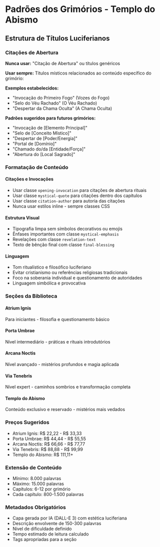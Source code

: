 # Padrões dos Grimórios - Templo do Abismo

## Estrutura de Títulos Luciferianos

### Citações de Abertura
**Nunca usar:** "Citação de Abertura" ou títulos genéricos

**Usar sempre:** Títulos místicos relacionados ao conteúdo específico do grimório:

**Exemplos estabelecidos:**
- "Invocação do Primeiro Fogo" (Vozes do Fogo)
- "Selo do Véu Rachado" (O Véu Rachado) 
- "Despertar da Chama Oculta" (A Chama Oculta)

**Padrões sugeridos para futuros grimórios:**
- "Invocação de [Elemento Principal]"
- "Selo de [Conceito Místico]" 
- "Despertar de [Poder/Energia]"
- "Portal de [Domínio]"
- "Chamado do/da [Entidade/Força]"
- "Abertura do [Local Sagrado]"

### Formatação de Conteúdo

#### Citações e Invocações
- Usar classe `opening-invocation` para citações de abertura rituais
- Usar classe `mystical-quote` para citações dentro dos capítulos
- Usar classe `citation-author` para autoria das citações
- Nunca usar estilos inline - sempre classes CSS

#### Estrutura Visual
- Tipografia limpa sem símbolos decorativos ou emojis
- Ênfases importantes com classe `mystical-emphasis`
- Revelações com classe `revelation-text`
- Texto de bênção final com classe `final-blessing`

#### Linguagem
- Tom ritualístico e filosófico luciferiano
- Evitar cristianismo ou referências religiosas tradicionais
- Foco na soberania individual e questionamento de autoridades
- Linguagem simbólica e provocativa

### Seções da Biblioteca

#### Atrium Ignis
Para iniciantes - filosofia e questionamento básico

#### Porta Umbrae  
Nível intermediário - práticas e rituais introdutórios

#### Arcana Noctis
Nível avançado - mistérios profundos e magia aplicada

#### Via Tenebris
Nível expert - caminhos sombrios e transformação completa

#### Templo do Abismo
Conteúdo exclusivo e reservado - mistérios mais vedados

### Preços Sugeridos
- Atrium Ignis: R$ 22,22 - R$ 33,33
- Porta Umbrae: R$ 44,44 - R$ 55,55  
- Arcana Noctis: R$ 66,66 - R$ 77,77
- Via Tenebris: R$ 88,88 - R$ 99,99
- Templo do Abismo: R$ 111,11+

### Extensão de Conteúdo
- Mínimo: 8.000 palavras
- Máximo: 15.000 palavras
- Capítulos: 6-12 por grimório
- Cada capítulo: 800-1.500 palavras

### Metadados Obrigatórios
- Capa gerada por IA (DALL-E 3) com estética luciferiana
- Descrição envolvente de 150-300 palavras
- Nível de dificuldade definido
- Tempo estimado de leitura calculado
- Tags apropriadas para a seção